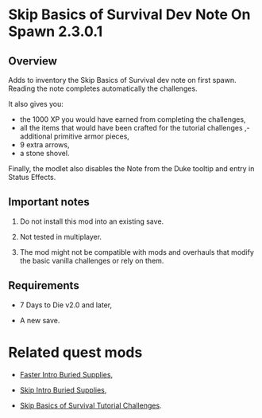 # Skip Basics of Survival Dev Note On Spawn 2.3.0.1

## Overview

Adds to inventory the Skip Basics of Survival dev note on first spawn. Reading the note completes automatically the challenges.

It also gives you: 
- the 1000 XP you would have earned from completing the challenges,
- all the items that would have been crafted for the tutorial challenges ,- additional primitive armor pieces,
- 9 extra arrows,
- a stone shovel.

Finally, the modlet also disables the Note from the Duke tooltip and entry in Status Effects.

## Important notes

1. Do not install this mod into an existing save. 

2. Not tested in multiplayer.

3. The mod might not be compatible with mods and overhauls that modify the basic  vanilla challenges or rely on them.

## Requirements

- 7 Days to Die v2.0 and later,

- A new save. 

# Related quest mods

- [Faster Intro Buried Supplies](https://www.nexusmods.com/7daystodie/mods/8740),

- [Skip Intro Buried Supplies](https://www.nexusmods.com/7daystodie/mods/8764),

- [Skip Basics of Survival Tutorial Challenges](https://www.nexusmods.com/7daystodie/mods/8772).